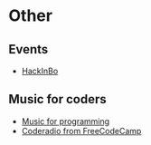 # Other

## Events
- [HackInBo](https://www.eventbrite.it/e/biglietti-hackinbo-winter-2021-17-edizione-181767751237)
## Music for coders
- [Music for programming](https://musicforprogramming.net/)
- [Coderadio from FreeCodeCamp](https://coderadio.freecodecamp.org/)

